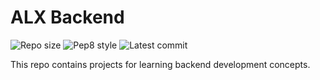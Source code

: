 # ALX Backend

![Repo size](https://img.shields.io/github/repo-size/M1urray/alx-backend)
![Pep8 style](https://img.shields.io/badge/PEP8-style%20guide-purple?style=round-square)
![Latest commit](https://img.shields.io/github/last-commit/M1urray/alx-backend/main?style=round-square)

This repo contains projects for learning backend development concepts.
